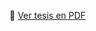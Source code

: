 📄 [Ver tesis en PDF](Diseño_e_implementación_del_algoritmo_K-Nearest_Neighbors_en_FPGA_para_clasificación_binaria.pdf)
